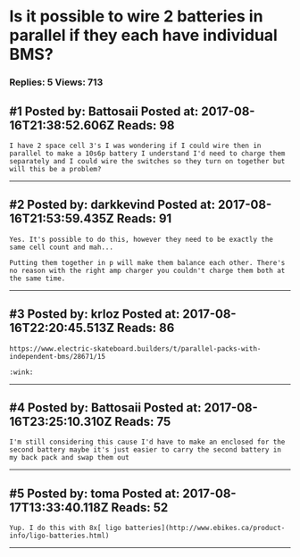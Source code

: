 # Is it possible to wire 2 batteries in parallel if they each have individual BMS?

### Replies: 5 Views: 713

## \#1 Posted by: Battosaii Posted at: 2017-08-16T21:38:52.606Z Reads: 98

```
I have 2 space cell 3's I was wondering if I could wire then in parallel to make a 10s6p battery I understand I'd need to charge them separately and I could wire the switches so they turn on together but will this be a problem?
```

---
## \#2 Posted by: darkkevind Posted at: 2017-08-16T21:53:59.435Z Reads: 91

```
Yes. It's possible to do this, however they need to be exactly the same cell count and mah...

Putting them together in p will make them balance each other. There's no reason with the right amp charger you couldn't charge them both at the same time.
```

---
## \#3 Posted by: krloz Posted at: 2017-08-16T22:20:45.513Z Reads: 86

```
https://www.electric-skateboard.builders/t/parallel-packs-with-independent-bms/28671/15

:wink:
```

---
## \#4 Posted by: Battosaii Posted at: 2017-08-16T23:25:10.310Z Reads: 75

```
I'm still considering this cause I'd have to make an enclosed for the second battery maybe it's just easier to carry the second battery in my back pack and swap them out
```

---
## \#5 Posted by: toma Posted at: 2017-08-17T13:33:40.118Z Reads: 52

```
Yup. I do this with 8x[ ligo batteries](http://www.ebikes.ca/product-info/ligo-batteries.html)
```

---
